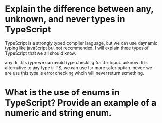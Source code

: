 # Explain the difference between any, unknown, and never types in TypeScript
TypeScript is a strongly typed compiler language, but we can use daynamic typing like javaScript but not recommended. I will explain three types of TypeScript that we all should know.

any: In this type we can avoid type checking for the input.
unknow: It is alternative to any type in TS, we can use for more safer option.
never: we are use this type is error checking whcih will never return something.

# What is the use of enums in TypeScript? Provide an example of a numeric and string enum.
